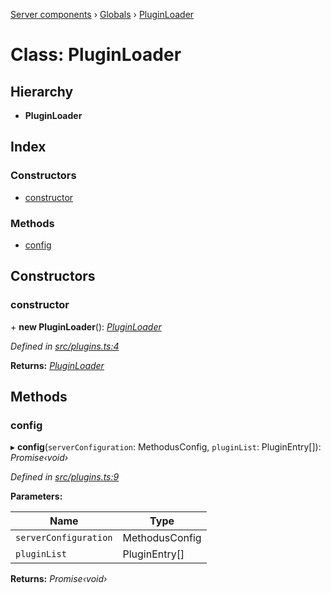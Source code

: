 [Server components](../README.md) › [Globals](../globals.md) › [PluginLoader](pluginloader.md)

# Class: PluginLoader

## Hierarchy

* **PluginLoader**

## Index

### Constructors

* [constructor](pluginloader.md#constructor)

### Methods

* [config](pluginloader.md#config)

## Constructors

###  constructor

\+ **new PluginLoader**(): *[PluginLoader](pluginloader.md)*

*Defined in [src/plugins.ts:4](https://github.com/nodulusteam/methodus.dev/blob/58b1bce/modules/platform/server/src/plugins.ts#L4)*

**Returns:** *[PluginLoader](pluginloader.md)*

## Methods

###  config

▸ **config**(`serverConfiguration`: MethodusConfig, `pluginList`: PluginEntry[]): *Promise‹void›*

*Defined in [src/plugins.ts:9](https://github.com/nodulusteam/methodus.dev/blob/58b1bce/modules/platform/server/src/plugins.ts#L9)*

**Parameters:**

Name | Type |
------ | ------ |
`serverConfiguration` | MethodusConfig |
`pluginList` | PluginEntry[] |

**Returns:** *Promise‹void›*
